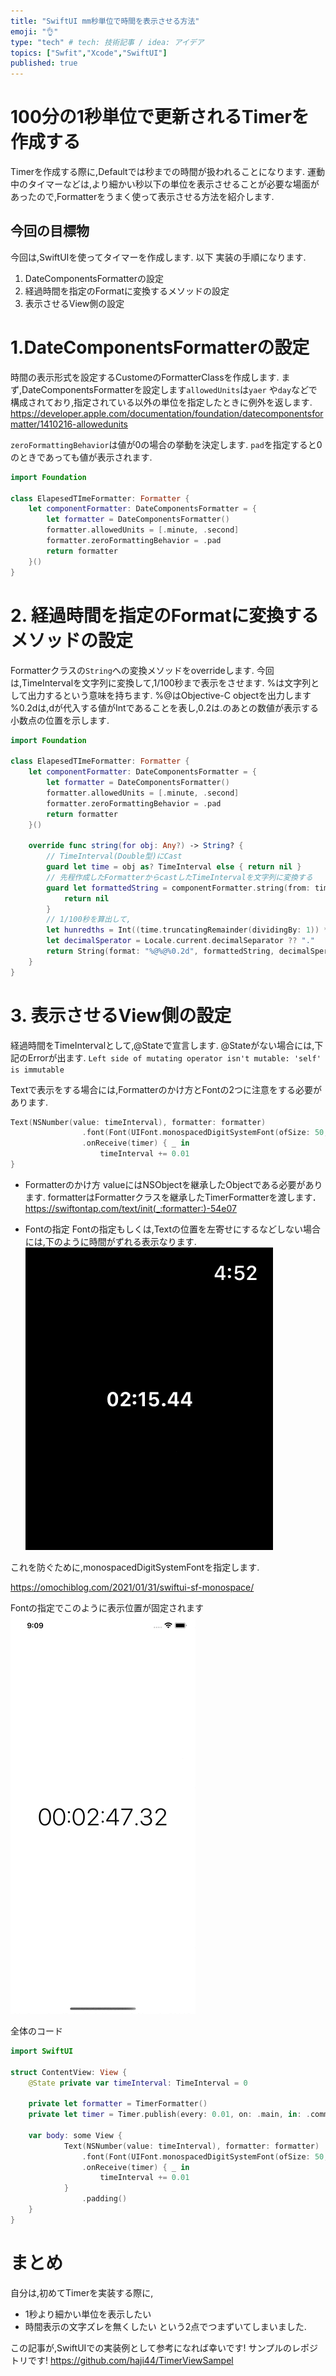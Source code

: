 ```yaml
---
title: "SwiftUI mm秒単位で時間を表示させる方法"
emoji: "👌"
type: "tech" # tech: 技術記事 / idea: アイデア
topics: ["Swfit","Xcode","SwiftUI"]
published: true
---
```


# 100分の1秒単位で更新されるTimerを作成する
Timerを作成する際に,Defaultでは秒までの時間が扱われることになります. 
運動中のタイマーなどは,より細かい秒以下の単位を表示させることが必要な場面があったので,Formatterをうまく使って表示させる方法を紹介します. 

## 今回の目標物
今回は,SwiftUIを使ってタイマーを作成します. 
以下 実装の手順になります.

1. DateComponentsFormatterの設定
2. 経過時間を指定のFormatに変換するメソッドの設定
3. 表示させるView側の設定


# 1.DateComponentsFormatterの設定
時間の表示形式を設定するCustomeのFormatterClassを作成します.
まず,DateComponentsFormatterを設定します`allowedUnits`は`yaer` や`day`などで構成されており,指定されている以外の単位を指定したときに例外を返します.
https://developer.apple.com/documentation/foundation/datecomponentsformatter/1410216-allowedunits

`zeroFormattingBehavior`は値が0の場合の挙動を決定します. `pad`を指定すると0のときであっても値が表示されます. 


```swift
import Foundation

class ElapesedTImeFormatter: Formatter {
    let componentFormatter: DateComponentsFormatter = {
        let formatter = DateComponentsFormatter()
        formatter.allowedUnits = [.minute, .second]
        formatter.zeroFormattingBehavior = .pad
        return formatter
    }()
}
```

# 2. 経過時間を指定のFormatに変換するメソッドの設定
Formatterクラスの`String`への変換メソッドをoverrideします. 
今回は,TimeIntervalを文字列に変換して,1/100秒まで表示をさせます.
%は文字列として出力するという意味を持ちます. 
%@はObjective-C objectを出力します
%0.2dは,dが代入する値がIntであることを表し,0.2は.のあとの数値が表示する小数点の位置を示します. 
```swift
import Foundation

class ElapesedTImeFormatter: Formatter {
    let componentFormatter: DateComponentsFormatter = {
        let formatter = DateComponentsFormatter()
        formatter.allowedUnits = [.minute, .second]
        formatter.zeroFormattingBehavior = .pad
        return formatter
    }()

    override func string(for obj: Any?) -> String? {
        // TimeInterval(Double型)にCast
        guard let time = obj as? TimeInterval else { return nil }
        // 先程作成したFormatterからcastしたTimeIntervalを文字列に変換する
        guard let formattedString = componentFormatter.string(from: time) else {
            return nil
        }
        // 1/100秒を算出して,
        let hunredths = Int((time.truncatingRemainder(dividingBy: 1)) * 100)
        let decimalSperator = Locale.current.decimalSeparator ?? "."
        return String(format: "%@%@%0.2d", formattedString, decimalSperator, hunredths)
    }
}
```

# 3. 表示させるView側の設定
経過時間をTimeIntervalとして,@Stateで宣言します. 
@Stateがない場合には,下記のErrorが出ます. 
`Left side of mutating operator isn't mutable: 'self' is immutable`

Textで表示をする場合には,Formatterのかけ方とFontの2つに注意をする必要があります.
```swift
Text(NSNumber(value: timeInterval), formatter: formatter)
                .font(Font(UIFont.monospacedDigitSystemFont(ofSize: 50, weight: .light)))
                .onReceive(timer) { _ in
                    timeInterval += 0.01
}
```
* Formatterのかけ方
valueにはNSObjectを継承したObjectである必要があります. formatterはFormatterクラスを継承したTimerFormatterを渡します．
https://swiftontap.com/text/init(_:formatter:)-54e07

* Fontの指定
Fontの指定もしくは,Textの位置を左寄せにするなどしない場合には,下のように時間がずれる表示なります. 
![](/images/article11/timer.gif)

これを防ぐために,monospacedDigitSystemFontを指定します. 

https://omochiblog.com/2021/01/31/swiftui-sf-monospace/

Fontの指定でこのように表示位置が固定されます
![](https://github.com/haji44/TimerViewSampel/blob/main/Simulator%20Screen%20Recording%20-%20iPhone%2012%20-%202022-04-02%20at%2021.09.09.gif)


全体のコード
```swift
import SwiftUI

struct ContentView: View {
    @State private var timeInterval: TimeInterval = 0

    private let formatter = TimerFormatter()
    private let timer = Timer.publish(every: 0.01, on: .main, in: .common).autoconnect()

    var body: some View {
            Text(NSNumber(value: timeInterval), formatter: formatter)
                .font(Font(UIFont.monospacedDigitSystemFont(ofSize: 50, weight: .light)))
                .onReceive(timer) { _ in
                    timeInterval += 0.01
            }
                .padding()
    }
}
```

# まとめ
自分は,初めてTimerを実装する際に,
* 1秒より細かい単位を表示したい
* 時間表示の文字ズレを無くしたい
という2点でつまずいてしまいました.

この記事が,SwiftUIでの実装例として参考になれば幸いです!
サンプルのレポジトリです!
https://github.com/haji44/TimerViewSampel
